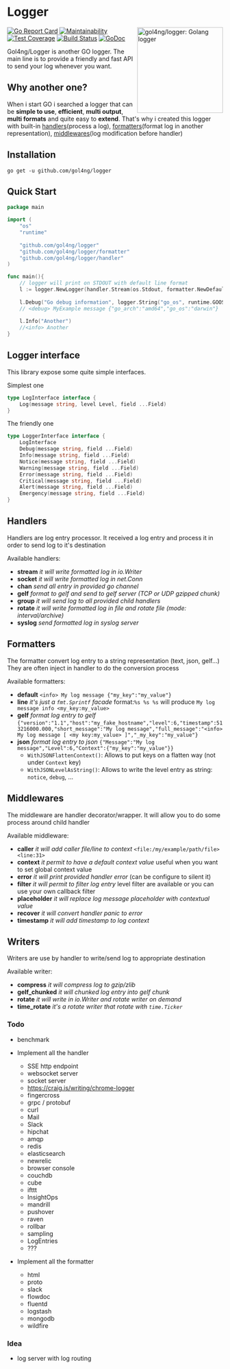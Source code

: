 # Logger

<img src="logo.png" alt="gol4ng/logger: Golang logger" title="A new golang logger" align="right" width="200px">

[![Go Report Card](https://goreportcard.com/badge/github.com/gol4ng/logger)](https://goreportcard.com/report/github.com/gol4ng/logger)
[![Maintainability](https://api.codeclimate.com/v1/badges/a234f5fd2bcae54ed85e/maintainability)](https://codeclimate.com/github/gol4ng/logger/maintainability)
[![Test Coverage](https://api.codeclimate.com/v1/badges/a234f5fd2bcae54ed85e/test_coverage)](https://codeclimate.com/github/gol4ng/logger/test_coverage)
[![Build Status](https://travis-ci.org/gol4ng/logger.svg?branch=master)](https://travis-ci.org/gol4ng/logger)
[![GoDoc](https://godoc.org/github.com/gol4ng/logger?status.svg)](https://godoc.org/github.com/gol4ng/logger)

Gol4ng/Logger is another GO logger. The main line is to provide a friendly and fast API to send your log whenever you want. 

## Why another one?

When i start GO i searched a logger that can be **simple to use**, **efficient**, **multi output**, **multi formats** and quite easy to **extend**. 
That's why i created this logger with built-in [handlers](#Handlers)(process a log), [formatters](#formatters)(format log in another representation), [middlewares](#middlewares)(log modification before handler)

## Installation

`go get -u github.com/gol4ng/logger`

## Quick Start

```go
package main

import (
	"os"
	"runtime"
	
	"github.com/gol4ng/logger"
	"github.com/gol4ng/logger/formatter"
	"github.com/gol4ng/logger/handler"
)

func main(){
	// logger will print on STDOUT with default line format
	l := logger.NewLogger(handler.Stream(os.Stdout, formatter.NewDefaultFormatter(formatter.WithContext(true))))
	
	l.Debug("Go debug information", logger.String("go_os", runtime.GOOS), logger.String("go_arch", runtime.GOARCH))
	// <debug> MyExample message {"go_arch":"amd64","go_os":"darwin"}
	
	l.Info("Another")
    //<info> Another
}
```

## Logger interface

This library expose some quite simple interfaces.

Simplest one
```go
type LogInterface interface {
	Log(message string, level Level, field ...Field)
}
```

The friendly one
```go
type LoggerInterface interface {
	LogInterface
	Debug(message string, field ...Field)
	Info(message string, field ...Field)
	Notice(message string, field ...Field)
	Warning(message string, field ...Field)
	Error(message string, field ...Field)
	Critical(message string, field ...Field)
	Alert(message string, field ...Field)
	Emergency(message string, field ...Field)
}
```

## Handlers

Handlers are log entry processor. It received a log entry and process it in order to send log to it's destination 

Available handlers:
- **stream** _it will write formatted log in io.Writer_
- **socket** _it will write formatted log in net.Conn_
- **chan** _send all entry in provided go channel_
- **gelf** _format to gelf and send to gelf server (TCP or UDP gzipped chunk)_
- **group** _it will send log to all provided child handlers_
- **rotate** _it will write formatted log in file and rotate file (mode: interval/archive)_
- **syslog** _send formatted log in syslog server_

## Formatters

The formatter convert log entry to a string representation (text, json, gelf...)
They are often inject in handler to do the conversion process

Available formatters:
- **default** `<info> My log message {"my_key":"my_value"}`
- **line** _it's just a `fmt.Sprintf` facade_ format:`%s %s %s` will produce `My log message info <my_key:my_value>`
- **gelf** _format log entry to gelf_ `{"version":"1.1","host":"my_fake_hostname","level":6,"timestamp":513216000.000,"short_message":"My log message","full_message":"<info> My log message [ <my key:my_value> ]","_my_key":"my_value"}`
- **json** _format log entry to json_ `{"Message":"My log message","Level":6,"Context":{"my_key":"my_value"}}`
  - `WithJSONFlattenContext()`: Allows to put keys on a flatten way (not under `Context` key)
  - `WithJSONLevelAsString()`: Allows to write the level entry as string: `notice`, `debug`, ...

## Middlewares

The middleware are handler decorator/wrapper. It will allow you to do some process around child handler 

Available middleware:
- **caller** _it will add caller file/line to context_ `<file:/my/example/path/file> <line:31>`
- **context** _it permit to have a default context value_ useful when you want to set global context value
- **error** _it will print provided handler error_ (can be configure to silent it)
- **filter** _it will permit to filter log entry_ level filter are available or you can use your own callback filter
- **placeholder** _it will replace log message placeholder with contextual value_
- **recover** _it will convert handler panic to error_
- **timestamp** _it will add timestamp to log context_

## Writers

Writers are use by handler to write/send log to appropriate destination

Available writer:
- **compress** _it will compress log to gzip/zlib_
- **gelf_chunked** _it will chunked log entry into gelf chunk_
- **rotate** _it will write in io.Writer and rotate writer on demand_
- **time_rotate** _it's a rotate writer that rotate with `time.Ticker`_

### Todo
- benchmark
- Implement all the handler
    - SSE http endpoint
    - websocket server 
    - socket server
    - https://craig.is/writing/chrome-logger
    - fingercross
    - grpc / protobuf
    - curl
    - Mail
    - Slack
    - hipchat
    - amqp
    - redis
    - elasticsearch
    - newrelic
    - browser console
    - couchdb
    - cube
    - ifttt
    - InsightOps
    - mandrill
    - pushover
    - raven
    - rollbar
    - sampling
    - LogEntries
    - ???
    
- Implement all the formatter
    - html
    - proto
    - slack
    - flowdoc
    - fluentd
    - logstash
    - mongodb
    - wildfire
 
### Idea

- log server with log routing
